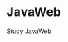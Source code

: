 
<!--
 * @Author: your name       
 * @Date: 2021-02-21 16:29:01               
 * @LastEditTime: 2021-02-21 20:09:15   
 * @LastEditors: Please set LastEditors 
 * @Description: In User Settings Edit   
 * @FilePath: \undefinedc:\Users\Yimning\Desktop\JavaScript\README.md    
--> 
# JavaWeb 
Study JavaWeb  
  

  
 
 
  
  
 
 
     
  
